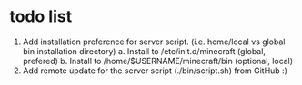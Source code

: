 # todo list

1. Add installation preference for server script. (i.e. home/local vs global bin installation directory)
   a. Install to /etc/init.d/minecraft (global, prefered)
   b. Install to /home/$USERNAME/minecraft/bin (optional, local)
2. Add remote update for the server script (./bin/script.sh) from GitHub :)
